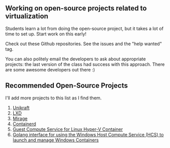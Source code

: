 ## Working on open-source projects related to virtualization

Students learn a lot from doing the open-source project, but it takes
a lot of time to set up. Start work on this early!

Check out these Github repositories. See the issues and the "help
wanted" tag. 

You can also politely email the developers to ask about
appropriate projects: the last version of the class had success with
this approach. There are some awesome developers out there :) 

## Recommended Open-Source Projects

I'll add more projects to this list as I find them.
    
1. [Unikraft](https://github.com/unikraft/unikraft)
2. [LXD](https://github.com/lxc/lxd)
3. [Mirage](https://github.com/mirage/mirage)
4. [Containerd](https://github.com/containerd/containerd)
5. [Guest Compute Service for Linux Hyper-V Container](https://github.com/Microsoft/opengcs)
6. [Golang interface for using the Windows Host Compute Service (HCS) to launch and manage Windows Containers](https://github.com/Microsoft/hcsshim)
